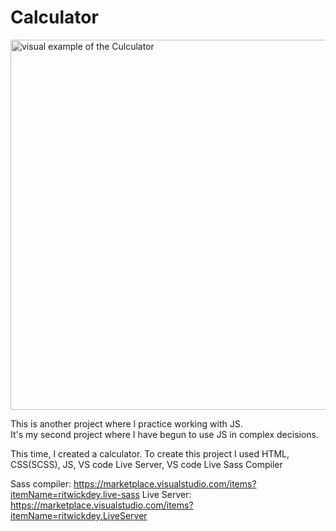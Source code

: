 # Calculator

<img width="592" alt="visual example of the Culculator" src="https://github.com/HamaHs/Calculator/assets/45846647/55635116-36af-439a-b084-7ee1e6a3ee61">


This is another project where I practice working with JS. </br>
It's my second project where I have begun to use JS in complex decisions. </br>

This time, I created a calculator.
To create this project I used HTML, CSS(SCSS), JS, VS code Live Server, VS code Live Sass Compiler

Sass compiler: https://marketplace.visualstudio.com/items?itemName=ritwickdey.live-sass
Live Server: https://marketplace.visualstudio.com/items?itemName=ritwickdey.LiveServer
